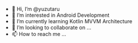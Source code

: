 - 👋 Hi, I’m @yuzutaru
- 👀 I’m interested in Android Development
- 🌱 I’m currently learning Kotlin MVVM Architecture
- 💞️ I’m looking to collaborate on ...
- 📫 How to reach me ...

<!---
yuzutaru/yuzutaru is a ✨ special ✨ repository because its `README.md` (this file) appears on your GitHub profile.
You can click the Preview link to take a look at your changes.
--->
